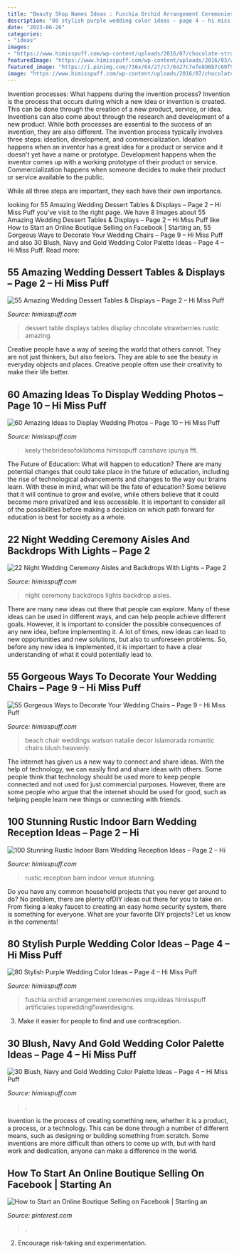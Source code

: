 ```yaml
---
title: "Beauty Shop Names Ideas : Fuschia Orchid Arrangement Ceremonies Orquideas Himisspuff Artificiales Topweddingflowerdesigns"
description: "80 stylish purple wedding color ideas – page 4 – hi miss puff"
date: "2023-06-26"
categories:
- "ideas"
images:
- "https://www.himisspuff.com/wp-content/uploads/2016/07/chocolate-strawberries-display-dessert-table.jpg"
featuredImage: "https://www.himisspuff.com/wp-content/uploads/2016/03/wedding-reception-rustic-venue-wedding-in-Virginia.jpg"
featured_image: "https://i.pinimg.com/736x/64/27/c7/6427c7efe896b7c69f92806d8f3e997b.jpg"
image: "https://www.himisspuff.com/wp-content/uploads/2016/07/chocolate-strawberries-display-dessert-table.jpg"
---
```



Invention processes: What happens during the invention process?
Invention is the process that occurs during which a new idea or invention is created. This can be done through the creation of a new product, service, or idea. Inventions can also come about through the research and development of a new product. While both processes are essential to the success of an invention, they are also different. 
The invention process typically involves three steps: ideation, development, and commercialization. Ideation happens when an inventor has a great idea for a product or service and it doesn't yet have a name or prototype. Development happens when the inventor comes up with a working prototype of their product or service. Commercialization happens when someone decides to make their product or service available to the public. 

While all three steps are important, they each have their own importance.

	

		
looking for 55 Amazing Wedding Dessert Tables &amp; Displays – Page 2 – Hi Miss Puff you've visit to the right page. We have 8 Images about 55 Amazing Wedding Dessert Tables &amp; Displays – Page 2 – Hi Miss Puff like How to Start an Online Boutique Selling on Facebook | Starting an, 55 Gorgeous Ways to Decorate Your Wedding Chairs – Page 9 – Hi Miss Puff and also 30 Blush, Navy and Gold Wedding Color Palette Ideas – Page 4 – Hi Miss Puff. Read more:
		
    
## 55 Amazing Wedding Dessert Tables &amp; Displays – Page 2 – Hi Miss Puff

<img loading=lazy src="https://www.himisspuff.com/wp-content/uploads/2016/07/chocolate-strawberries-display-dessert-table.jpg" onerror="this.onerror=null;this.src='https://tse1.mm.bing.net/th?id=OIP.-9WVP8y2wxdMo4jb9LX6pgHaLH&amp;pid=15.1';" alt="55 Amazing Wedding Dessert Tables &amp; Displays – Page 2 – Hi Miss Puff">

_Source: himisspuff.com_

>dessert table displays tables display chocolate strawberries rustic amazing. 

	

Creative people have a way of seeing the world that others cannot. They are not just thinkers, but also feelors. They are able to see the beauty in everyday objects and places. Creative people often use their creativity to make their life better.

    
## 60 Amazing Ideas To Display Wedding Photos – Page 10 – Hi Miss Puff

<img loading=lazy src="https://www.himisspuff.com/wp-content/uploads/2016/08/Display-photos-wedding-centerpiece.jpg" onerror="this.onerror=null;this.src='https://tse4.mm.bing.net/th?id=OIP._o3py_rALt4HghqfgJfC_wHaLH&amp;pid=15.1';" alt="60 Amazing Ideas to Display Wedding Photos – Page 10 – Hi Miss Puff">

_Source: himisspuff.com_

>keely thebridesofoklahoma himisspuff canshave ipunya fft. 

	

The Future of Education: What will happen to education?
There are many potential changes that could take place in the future of education, including the rise of technological advancements and changes to the way our brains learn. With these in mind, what will be the fate of education? Some believe that it will continue to grow and evolve, while others believe that it could become more privatized and less accessible. It is important to consider all of the possibilities before making a decision on which path forward for education is best for society as a whole.

    
## 22 Night Wedding Ceremony Aisles And Backdrops With Lights – Page 2

<img loading=lazy src="https://www.himisspuff.com/wp-content/uploads/2020/02/Night-wedding-ceremony-aisle-and-backdrop-ideas-19.jpg" onerror="this.onerror=null;this.src='https://tse2.mm.bing.net/th?id=OIP.b0WWRq5htSx7WMeK4KkSCAHaLG&amp;pid=15.1';" alt="22 Night Wedding Ceremony Aisles and Backdrops With Lights – Page 2">

_Source: himisspuff.com_

>night ceremony backdrops lights backdrop aisles. 

	

There are many new ideas out there that people can explore. Many of these ideas can be used in different ways, and can help people achieve different goals. However, it is important to consider the possible consequences of any new idea, before implementing it. A lot of times, new ideas can lead to new opportunities and new solutions, but also to unforeseen problems. So, before any new idea is implemented, it is important to have a clear understanding of what it could potentially lead to.

    
## 55 Gorgeous Ways To Decorate Your Wedding Chairs – Page 9 – Hi Miss Puff

<img loading=lazy src="http://www.himisspuff.com/wp-content/uploads/2016/12/blush-beach-wedding-chair-decor.jpg" onerror="this.onerror=null;this.src='https://tse4.mm.bing.net/th?id=OIP.PPQNmpDe0k6BwQyqVxrlKgHaKG&amp;pid=15.1';" alt="55 Gorgeous Ways to Decorate Your Wedding Chairs – Page 9 – Hi Miss Puff">

_Source: himisspuff.com_

>beach chair weddings watson natalie decor islamorada romantic chairs blush heavenly. 

	

The internet has given us a new way to connect and share ideas. With the help of technology, we can easily find and share ideas with others. Some people think that technology should be used more to keep people connected and not used for just commercial purposes. However, there are some people who argue that the internet should be used for good, such as helping people learn new things or connecting with friends.

    
## 100 Stunning Rustic Indoor Barn Wedding Reception Ideas – Page 2 – Hi

<img loading=lazy src="https://www.himisspuff.com/wp-content/uploads/2016/03/wedding-reception-rustic-venue-wedding-in-Virginia.jpg" onerror="this.onerror=null;this.src='https://tse3.mm.bing.net/th?id=OIP.1kk9rYInqag4fF5hO89XQwHaLH&amp;pid=15.1';" alt="100 Stunning Rustic Indoor Barn Wedding Reception Ideas – Page 2 – Hi">

_Source: himisspuff.com_

>rustic reception barn indoor venue stunning. 

	

Do you have any common household projects that you never get around to do? No problem, there are plenty ofDIY ideas out there for you to take on. From fixing a leaky faucet to creating an easy home security system, there is something for everyone. What are your favorite DIY projects? Let us know in the comments!

    
## 80 Stylish Purple Wedding Color Ideas – Page 4 – Hi Miss Puff

<img loading=lazy src="https://www.himisspuff.com/wp-content/uploads/2016/10/purple-radiant-orchid-wedding-centerpieces-ideas.jpg" onerror="this.onerror=null;this.src='https://tse4.mm.bing.net/th?id=OIP.yKd6KL6iAK-XA4MW8HZ7fAHaLH&amp;pid=15.1';" alt="80 Stylish Purple Wedding Color Ideas – Page 4 – Hi Miss Puff">

_Source: himisspuff.com_

>fuschia orchid arrangement ceremonies orquideas himisspuff artificiales topweddingflowerdesigns. 

	

3. Make it easier for people to find and use contraception.

    
## 30 Blush, Navy And Gold Wedding Color Palette Ideas – Page 4 – Hi Miss Puff

<img loading=lazy src="https://www.himisspuff.com/wp-content/uploads/2017/01/Blush-and-Navy-Wedding-Cake-via-Cotton-and-Crumbs.jpg" onerror="this.onerror=null;this.src='https://tse4.mm.bing.net/th?id=OIP.Gd9LTpeH8QqQXqNX1nqfSAHaLH&amp;pid=15.1';" alt="30 Blush, Navy and Gold Wedding Color Palette Ideas – Page 4 – Hi Miss Puff">

_Source: himisspuff.com_

>. 

	

Invention is the process of creating something new, whether it is a product, a process, or a technology. This can be done through a number of different means, such as designing or building something from scratch. Some inventions are more difficult than others to come up with, but with hard work and dedication, anyone can make a difference in the world.

    
## How To Start An Online Boutique Selling On Facebook | Starting An

<img loading=lazy src="https://i.pinimg.com/736x/64/27/c7/6427c7efe896b7c69f92806d8f3e997b.jpg" onerror="this.onerror=null;this.src='https://tse3.mm.bing.net/th?id=OIP.vqPby8yRFOE5ub5nz6XMJgHaLH&amp;pid=15.1';" alt="How to Start an Online Boutique Selling on Facebook | Starting an">

_Source: pinterest.com_

>. 

	

2. Encourage risk-taking and experimentation.

